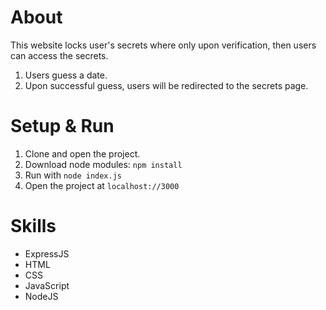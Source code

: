 # About

This website locks user's secrets where only upon verification, then users can access the secrets.

1. Users guess a date.
2. Upon successful guess, users will be redirected to the secrets page.

# Setup & Run

1. Clone and open the project.
2. Download node modules: `npm install`
3. Run with `node index.js`
4. Open the project at `localhost://3000`

# Skills

- ExpressJS
- HTML
- CSS
- JavaScript
- NodeJS
